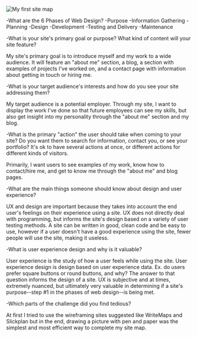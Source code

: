 ![My first site map](/Users/alanafarkas/Desktop/DBC/Phase-0/week-2/imgs/site-map.jpg)

-What are the 6 Phases of Web Design?
	-Purpose
	-Information Gathering
	-Planning
	-Design
	-Development
	-Testing and Delivery
	-Maintenance

-What is your site's primary goal or purpose? What kind of content will your site feature?

My site's primary goal is to introduce myself and my work to a wide audience. It will feature an "about me" section, a blog, a section with examples of projects I've worked on, and a contact page with information about getting in touch or hiring me.

-What is your target audience's interests and how do you see your site addressing them?

My target audience is a potential employer. Through my site, I want to display the work I've done so that future employees can see my skills, but also get insight into my personality through the "about me" section and my blog. 

-What is the primary "action" the user should take when coming to your site? Do you want them to search for information, contact you, or see your portfolio? It's ok to have several actions at once, or different actions for different kinds of visitors.

Primarily, I want users to see examples of my work, know how to contact/hire me, and get to know me through the "about me" and blog pages.

-What are the main things someone should know about design and user experience?

UX and design are important because they takes into account the end user's feelings on their experience using a site. UX does not directly deal with programming, but informs the site's design based on a variety of user testing methods. A site can be written in good, clean code and be easy to use, however if a user doesn't have a good experience using the site, fewer people will use the site, making it useless. 

-What is user experience design and why is it valuable? 

User experience is the study of how a user feels while using the site. User experience design is design based on user experience data. Ex. do users prefer square buttons or round buttons, and why? The answer to that question informs the design of a site. UX is subjective and at times, extremely nuanced, but ultimately very valuable in determining if a site's purpose--step #1 in the phases of web design--is being met. 

-Which parts of the challenge did you find tedious?

At first I tried to use the wireframing sites suggested like WriteMaps and Slickplan but in the end, drawing a picture with pen and paper was the simplest and most efficient way to complete my site map. 